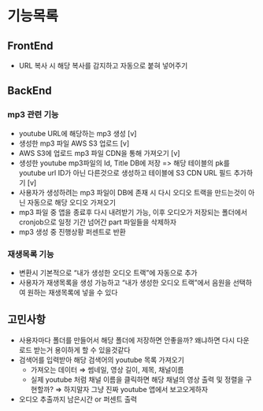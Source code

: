 # 기능목록

## FrontEnd
- URL 복사 시 해당 복사를 감지하고 자동으로 붙혀 넣어주기

## BackEnd

### mp3 관련 기능
- youtube URL에 해당하는 mp3 생성 [v]
- 생성한 mp3 파일 AWS S3 업로드 [v]
- AWS S3에 업로드 mp3 파일 CDN을 통해 가져오기 [v]
- 생성한 youtube mp3파일의 Id, Title DB에 저장 => 해당 테이블의 pk를 youtube url ID가 아닌 다른것으로 생성하고 테이블에 S3 CDN URL 필드 추가하기 [v]
- 사용자가 생성하려는 mp3 파일이 DB에 존재 시 다시 오디오 트랙을 만드는것이 아닌 자동으로 해당 오디오 가져오기
- mp3 파일 중 앱을 종료후 다시 내려받기 가능, 이후 오디오가 저장되는 폴더에서 cronjob으로 일정 기간 넘어간 part 파일들을 삭제하자
- mp3 생성 중 진행상황 퍼센트로 반환
### 재생목록 기능
- 변환시 기본적으로 “내가 생성한 오디오 트랙”에 자동으로 추가
- 사용자가 재생목록을 생성 가능하고 “내가 생성한 오디오 트랙”에서 음원을 선택하여 원하는 재생목록에 넣을 수 있다



## 고민사항
- 사용자마다 폴더를 만들어서 해당 폴더에 저장하면 안좋을까? 왜냐하면 다시 다운로드 받는거 용이하게 할 수 있을것같다
- 검색어를 입력받아 해당 검색어의 youtube 목록 가져오기
    - 가져오는 데이터 ⇒ 썸네일, 영상 길이, 제목, 채널이름
    - 실제 youtube 처럼 채널 이름을 클릭하면 해당 채널의 영상 출력 및 정렬을 구현할까?
  ⇒ 하지말자 그냥 진짜 youtube 앱에서 보고오게하자
- 오디오 추출까지 남은시간 or 퍼센트 출력
